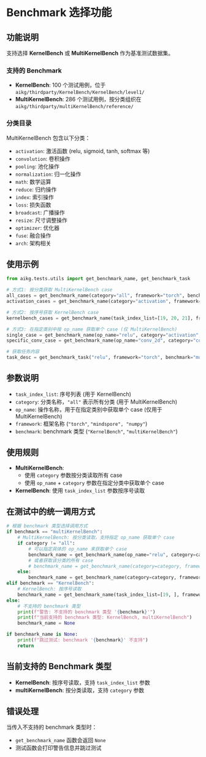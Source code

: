 # Benchmark 选择功能

## 功能说明

支持选择 **KernelBench** 或 **MultiKernelBench** 作为基准测试数据集。

### 支持的 Benchmark

- **KernelBench**: 100 个测试用例，位于 `aikg/thirdparty/KernelBench/KernelBench/level1/`
- **MultiKernelBench**: 286 个测试用例，按分类组织在 `aikg/thirdparty/multiKernelBench/reference/`

### 分类目录

MultiKernelBench 包含以下分类：
- `activation`: 激活函数 (relu, sigmoid, tanh, softmax 等)
- `convolution`: 卷积操作
- `pooling`: 池化操作
- `normalization`: 归一化操作
- `math`: 数学运算
- `reduce`: 归约操作
- `index`: 索引操作
- `loss`: 损失函数
- `broadcast`: 广播操作
- `resize`: 尺寸调整操作
- `optimizer`: 优化器
- `fuse`: 融合操作
- `arch`: 架构相关

## 使用示例

```python
from aikg.tests.utils import get_benchmark_name, get_benchmark_task

# 方式1: 按分类获取 MultiKernelBench case
all_cases = get_benchmark_name(category="all", framework="torch", benchmark="multiKernelBench")
activation_cases = get_benchmark_name(category="activation", framework="torch", benchmark="multiKernelBench")

# 方式2: 按序号获取 KernelBench case
kernelbench_cases = get_benchmark_name(task_index_list=[19, 20, 21], framework="torch", benchmark="KernelBench")

# 方式3: 在指定类别中按 op_name 获取单个 case (仅 MultiKernelBench)
single_case = get_benchmark_name(op_name="relu", category="activation", framework="torch", benchmark="multiKernelBench")
specific_conv_case = get_benchmark_name(op_name="conv_2d", category="convolution", framework="torch", benchmark="multiKernelBench")

# 获取任务内容
task_desc = get_benchmark_task("relu", framework="torch", benchmark="multiKernelBench")
```

## 参数说明

- `task_index_list`: 序号列表 (用于 KernelBench)
- `category`: 分类名称，`"all"` 表示所有分类 (用于 MultiKernelBench)
- `op_name`: 操作名称，用于在指定类别中获取单个 case (仅用于 MultiKernelBench)
- `framework`: 框架名称 (`"torch"`, `"mindspore", "numpy"`)
- `benchmark`: benchmark 类型 (`"KernelBench"`, `"multiKernelBench"`)

## 使用规则

- **MultiKernelBench**: 
  - 使用 `category` 参数按分类读取所有 case
  - 使用 `op_name` + `category` 参数在指定分类中获取单个 case
- **KernelBench**: 使用 `task_index_list` 参数按序号读取

## 在测试中的统一调用方式

```python
# 根据 benchmark 类型选择调用方式
if benchmark == "multiKernelBench":
    # MultiKernelBench: 按分类读取，支持指定 op_name 获取单个 case
    if category != "all":
        # 可以指定具体的 op_name 来获取单个 case
        benchmark_name = get_benchmark_name(op_name="relu", category=category, framework=framework, benchmark=benchmark)
        # 或者获取该分类的所有 case
        # benchmark_name = get_benchmark_name(category=category, framework=framework, benchmark=benchmark)
    else:
        benchmark_name = get_benchmark_name(category=category, framework=framework, benchmark=benchmark)
elif benchmark == "KernelBench":
    # KernelBench: 按序号读取
    benchmark_name = get_benchmark_name(task_index_list=[19, ], framework=framework, benchmark=benchmark)
else:
    # 不支持的 benchmark 类型
    print(f"警告: 不支持的 benchmark 类型 '{benchmark}'")
    print(f"当前支持的 benchmark 类型: KernelBench, multiKernelBench")
    benchmark_name = None

if benchmark_name is None:
    print(f"跳过测试: benchmark '{benchmark}' 不支持")
    return
```

## 当前支持的 Benchmark 类型

- **KernelBench**: 按序号读取，支持 `task_index_list` 参数
- **multiKernelBench**: 按分类读取，支持 `category` 参数

## 错误处理

当传入不支持的 benchmark 类型时：
- `get_benchmark_name` 函数会返回 `None`
- 测试函数会打印警告信息并跳过测试

